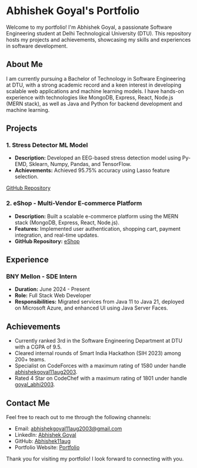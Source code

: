 # Abhishek Goyal's Portfolio

Welcome to my portfolio! I'm Abhishek Goyal, a passionate Software Engineering student at Delhi Technological University (DTU). This repository hosts my projects and achievements, showcasing my skills and experiences in software development.

## About Me

I am currently pursuing a Bachelor of Technology in Software Engineering at DTU, with a strong academic record and a keen interest in developing scalable web applications and machine learning models. I have hands-on experience with technologies like MongoDB, Express, React, Node.js (MERN stack), as well as Java and Python for backend development and machine learning.

## Projects

### 1. Stress Detector ML Model
- **Description:** Developed an EEG-based stress detection model using Py-EMD, Sklearn, Numpy, Pandas, and TensorFlow.
- **Achievements:** Achieved 95.75% accuracy using Lasso feature selection.

[GitHub Repository](https://github.com/Abhishek11aug/Stress-Detection-Machine-Learning)

### 2. eShop - Multi-Vendor E-commerce Platform
- **Description:** Built a scalable e-commerce platform using the MERN stack (MongoDB, Express, React, Node.js).
- **Features:** Implemented user authentication, shopping cart, payment integration, and real-time updates.
- **GitHub Repository:** [eShop](https://github.com/Abhishek11aug/eShop)

## Experience

### BNY Mellon - SDE Intern
- **Duration:** June 2024 - Present
- **Role:** Full Stack Web Developer
- **Responsibilities:** Migrated services from Java 11 to Java 21, deployed on Microsoft Azure, and enhanced UI using Java Server Faces.

## Achievements

- Currently ranked 3rd in the Software Engineering Department at DTU with a CGPA of 9.5.
- Cleared internal rounds of Smart India Hackathon (SIH 2023) among 200+ teams.
- Specialist on CodeForces with a maximum rating of 1580 under handle [abhishekgoyal11aug2003](https://codeforces.com/profile/abhishekgoyal11aug2003).
- Rated 4 Star on CodeChef with a maximum rating of 1801 under handle [goyal_abhi2003](https://www.codechef.com/users/goyal_abhi2003).

## Contact Me

Feel free to reach out to me through the following channels:
- Email: abhishekgoyal11aug2003@gmail.com
- LinkedIn: [Abhishek Goyal](https://linkedin.com/in/abhishek0811)
- GitHub: [Abhishek11aug](https://github.com/Abhishek11aug)
- Portfolio Website: [Portfolio](https://github.com/Abhishek11aug/portfolioWebsite)

Thank you for visiting my portfolio! I look forward to connecting with you.
